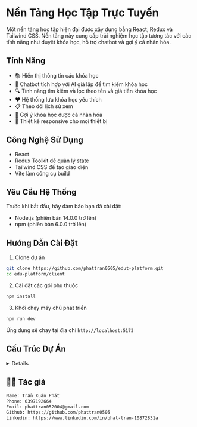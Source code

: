 # Nền Tảng Học Tập Trực Tuyến

Một nền tảng học tập hiện đại được xây dựng bằng React, Redux và Tailwind CSS. Nền tảng này cung cấp trải nghiệm học tập tương tác với các tính năng như duyệt khóa học, hỗ trợ chatbot và gợi ý cá nhân hóa.

## Tính Năng

- 📚 Hiển thị thông tin các khóa học
- 🤖 Chatbot tích hợp với AI giả lập để tìm kiếm khóa học
- 🔍 Tính năng tìm kiếm và lọc theo tên và giá tiền khóa học
- ❤️ Hệ thống lưu khóa học yêu thích
- 📋 Theo dõi lịch sử xem
- 🎯 Gợi ý khóa học được cá nhân hóa
- 📱 Thiết kế responsive cho mọi thiết bị

## Công Nghệ Sử Dụng

- React
- Redux Toolkit để quản lý state
- Tailwind CSS để tạo giao diện
- Vite làm công cụ build

## Yêu Cầu Hệ Thống

Trước khi bắt đầu, hãy đảm bảo bạn đã cài đặt:

- Node.js (phiên bản 14.0.0 trở lên)
- npm (phiên bản 6.0.0 trở lên)

## Hướng Dẫn Cài Đặt

1. Clone dự án

```bash
git clone https://github.com/phattran0505/edut-platform.git
cd edu-platform/client
```

2. Cài đặt các gói phụ thuộc

```bash
npm install
```

3. Khởi chạy máy chủ phát triển

```bash
npm run dev
```

Ứng dụng sẽ chạy tại địa chỉ `http://localhost:5173`

## Cấu Trúc Dự Án

<details>

    src/
    ├── assets/         # Tài nguyên tĩnh và dữ liệu
    ├── components/     # Các component có thể tái sử dụng
    ├── hooks/          # Custom React hooks
    ├── pages/          # Các component trang
    ├── services/       # Các hàm API và service
    ├── store/          # Cấu hình Redux store
    └── main.jsx        # Điểm khởi đầu ứng dụng

</details>

## 👨‍💻 Tác giả

```bash
Name: Trần Xuân Phát
Phone: 0397192664
Email: phattran052004@gmail.com
Github: https://github.com/phattran0505
Linkedin: https://www.linkedin.com/in/phat-tran-10872831a
```
